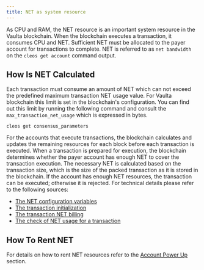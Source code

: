 ```yaml
---
title: NET as system resource
---
```


As CPU and RAM, the NET resource is an important system resource in the Vaulta blockchain. When the blockchain executes a transaction, it consumes CPU and NET. Sufficient NET must be allocated to the payer account for transactions to complete. NET is referred to as `net bandwidth` on the `cleos get account` command output.

## How Is NET Calculated

Each transaction must consume an amount of NET which can not exceed the predefined maximum transaction NET usage value. For Vaulta blockchain this limit is set in the blockchain's configuration. You can find out this limit by running the following command and consult the `max_transaction_net_usage` which is expressed in bytes.

```shell
cleos get consensus_parameters
```

For the accounts that execute transactions, the blockchain calculates and updates the remaining resources for each block before each transaction is executed. When a transaction is prepared for execution, the blockchain determines whether the payer account has enough NET to cover the transaction execution. The necessary NET is calculated based on the transaction size, which is the size of the packed transaction as it is stored in the blockchain. If the account has enough NET resources, the transaction can be executed; otherwise it is rejected. For technical details please refer to the following sources:

* [The NET configuration variables](https://github.com/AntelopeIO/spring/blob/7254bab917a17bcc0d82d23d03f4173176150239/libraries/chain/include/eosio/chain/config.hpp#L60-L67)
* [The transaction initialization](https://github.com/AntelopeIO/spring/blob/7254bab917a17bcc0d82d23d03f4173176150239/libraries/chain/controller.cpp#L3012)
* [The transaction NET billing](https://github.com/AntelopeIO/spring/blob/7254bab917a17bcc0d82d23d03f4173176150239/libraries/chain/controller.cpp#L3030)
* [The check of NET usage for a transaction](https://github.com/AntelopeIO/spring/blob/7254bab917a17bcc0d82d23d03f4173176150239/libraries/chain/transaction_context.cpp#L416)

## How To Rent NET

For details on how to rent NET resources refer to the [Account Power Up](./07_powerup_model.md#power-up-your-account) section.
